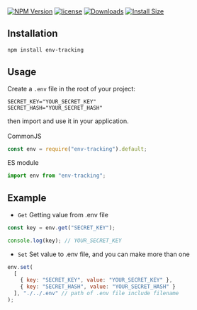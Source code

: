###
[![NPM Version](https://img.shields.io/npm/v/env-tracking.svg)](https://www.npmjs.org/package/env-tracking)
[![license](https://img.shields.io/npm/l/env-tracking)](https://www.npmjs.org/package/env-tracking)
[![Downloads](https://img.shields.io/npm/dt/env-tracking)](https://www.npmjs.com/package/env-tracking)
[![Install Size](https://packagephobia.now.sh/badge?p=env-tracking)](https://packagephobia.now.sh/result?p=env-tracking)

## Installation

```bash
npm install env-tracking
```

## Usage

Create a `.env` file in the root of your project:

```
SECRET_KEY="YOUR_SECRET_KEY"
SECRET_HASH="YOUR_SECRET_HASH"
```

then import and use it in your application.<br/><br/>
CommonJS
```javascript
const env = require("env-tracking").default;
```

ES module

```javascript
import env from "env-tracking";
```

## Example

- `Get` Getting value from .env file

```javascript
const key = env.get("SECRET_KEY");

console.log(key); // YOUR_SECRET_KEY
```

- `Set` Set value to .env file, and you can make more than one

```javascript
env.set(
  [
    { key: "SECRET_KEY", value: "YOUR_SECRET_KEY" },
    { key: "SECRET_HASH", value: "YOUR_SECRET_HASH" }
  ], "./../.env" // path of .env file include filename
);
```